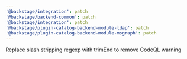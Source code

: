 ```yaml
---
'@backstage/integration': patch
'@backstage/backend-common': patch
'@backstage/integration': patch
'@backstage/plugin-catalog-backend-module-ldap': patch
'@backstage/plugin-catalog-backend-module-msgraph': patch
---
```


Replace slash stripping regexp with trimEnd to remove CodeQL warning
